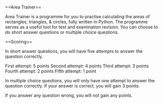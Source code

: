 ==Area Trainer==

Area Trainer is a programme for you to practise calculating the areas of rectangles, triangles, & circles, fully written in Python.
The programme serves as a useful tool for test and examination revision.
You can choose to do short answer questions or multiple choice questions.

==Scoring==

In short answer questions, you will have five attempts to answer the question correctly.

First attempt: 5 points
Second attempt: 4 points
Third attempt: 3 points
Fourth attempt: 2 points
Fifth attempt: 1 point

In multiple choice questions, you will only have one attempt to answer the question correctly.
If your answer is correct, you will gain 3 points.

If you answer any question wrong, you will not gain any points.
